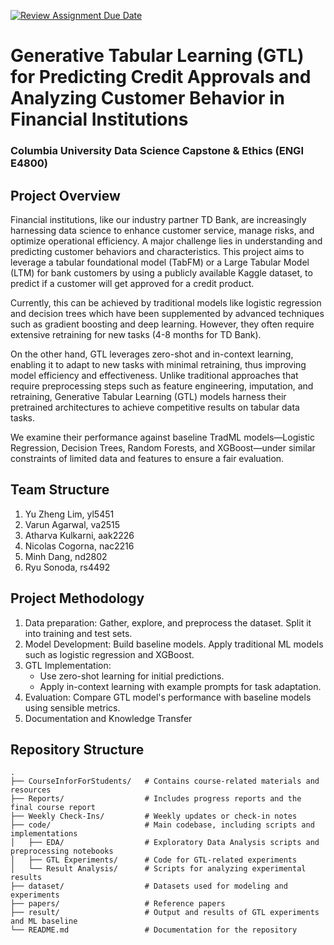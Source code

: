 [![Review Assignment Due Date](https://classroom.github.com/assets/deadline-readme-button-22041afd0340ce965d47ae6ef1cefeee28c7c493a6346c4f15d667ab976d596c.svg)](https://classroom.github.com/a/m5cwIV43)
# Generative Tabular Learning (GTL) for Predicting Credit Approvals and Analyzing Customer Behavior in Financial Institutions 
### Columbia University Data Science Capstone & Ethics (ENGI E4800)

## Project Overview
Financial institutions, like our industry partner TD Bank, are increasingly harnessing data science to enhance customer service, manage risks, and optimize operational efficiency. A major challenge lies in understanding and predicting customer behaviors and characteristics. This project aims to leverage a tabular foundational model (TabFM) or a Large Tabular Model (LTM) for bank customers by using a publicly available Kaggle dataset, to predict if a customer will get approved for a credit product.

Currently, this can be achieved by traditional models like logistic regression and decision trees which have been supplemented by advanced techniques such as gradient boosting and deep learning. However, they often require extensive retraining for new tasks (4-8 months for TD Bank). 

On the other hand, GTL leverages zero-shot and in-context learning, enabling it to adapt to new tasks with minimal retraining, thus improving model efficiency and effectiveness. Unlike traditional approaches that require preprocessing steps such as feature engineering, imputation, and retraining, Generative Tabular Learning (GTL) models harness their pretrained architectures to achieve competitive results on tabular data tasks. 

We examine their performance against baseline TradML models—Logistic Regression, Decision Trees, Random Forests, and XGBoost—under similar constraints of limited data and features to ensure a fair evaluation.



## Team Structure

1. Yu Zheng Lim, yl5451
2. Varun Agarwal, va2515
3. Atharva Kulkarni, aak2226
4. Nicolas Cogorna, nac2216
5. Minh Dang, nd2802
6. Ryu Sonoda, rs4492


## Project Methodology

1. Data preparation: Gather, explore, and preprocess the dataset. Split it into training and test sets.
2. Model Development: Build baseline models. Apply traditional ML models such as logistic regression and XGBoost.
3. GTL Implementation:
    - Use zero-shot learning for initial predictions.
    - Apply in-context learning with example prompts for task adaptation. 
4. Evaluation: Compare GTL model's performance with baseline models using sensible metrics. 
5. Documentation and Knowledge Transfer

## Repository Structure

```plaintext
.
├── CourseInforForStudents/   # Contains course-related materials and resources
├── Reports/                  # Includes progress reports and the final course report
├── Weekly Check-Ins/         # Weekly updates or check-in notes
├── code/                     # Main codebase, including scripts and implementations
│   ├── EDA/                  # Exploratory Data Analysis scripts and preprocessing notebooks
│   ├── GTL Experiments/      # Code for GTL-related experiments
│   └── Result Analysis/      # Scripts for analyzing experimental results
├── dataset/                  # Datasets used for modeling and experiments
├── papers/                   # Reference papers
├── result/                   # Output and results of GTL experiments and ML baseline
└── README.md                 # Documentation for the repository
